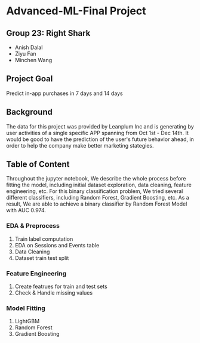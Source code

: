 # Advanced-ML-Final Project

## Group 23: Right Shark
* Anish Dalal
* Ziyu Fan
* Minchen Wang


## Project Goal
Predict in-app purchases in 7 days and 14 days


## Background
The data for this project was provided by Leanplum Inc and is generating by user activities of a single specific APP spanning from Oct 1st - Dec 14th. It would be good to have the prediction of the user's future behavior ahead, in order to help the company make better marketing stategies.


## Table of Content

Throughout the jupyter notebook, We describe the whole process before fitting the model, including initial dataset exploration, data cleaning, feature engineering, etc. For this binary classification problem, We tried several different classifiers, including Random Forest, Gradient Boosting, etc. As a result, We are able to achieve a binary classifier by Random Forest Model with AUC 0.974. 

### EDA & Preprocess

1. Train label computation
2. EDA on Sessions and Events table
3. Data Cleaning 
3. Dataset train test split

### Feature Engineering

1. Create featrues for train and test sets
2. Check & Handle missing values

### Model Fitting 

1. LightGBM
2. Random Forest
3. Gradient Boosting
